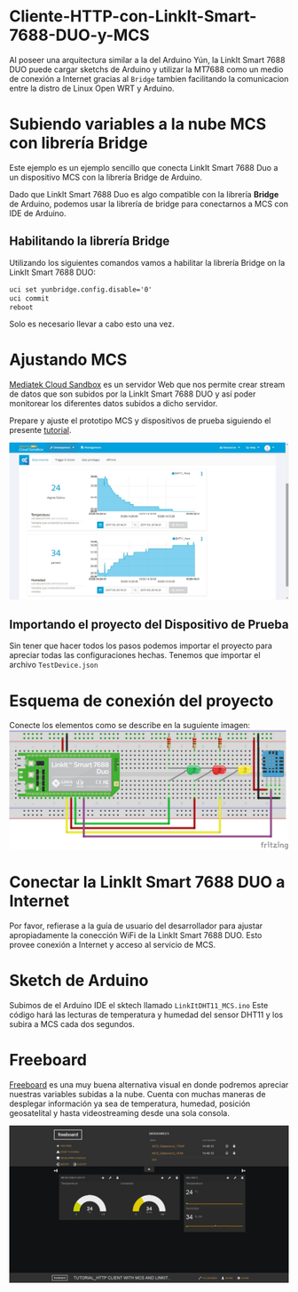 # Cliente-HTTP-con-LinkIt-Smart-7688-DUO-y-MCS

Al poseer una arquitectura similar a la del Arduino Yún, la LinkIt Smart 7688 DUO puede cargar sketchs de Arduino y utilizar la MT7688 como un medio de conexión a Internet gracias al `Bridge` tambien facilitando la comunicacion entre la distro de Linux Open WRT y Arduino.

# Subiendo variables a la nube MCS con librería Bridge

Este ejemplo es un ejemplo sencillo que conecta LinkIt Smart 7688 Duo a un dispositivo MCS con la librería Bridge de Arduino.

Dado que LinkIt Smart 7688 Duo es algo compatible con la librería **Bridge** de Arduino, podemos usar la librería de bridge para conectarnos a MCS con IDE de Arduino.

## Habilitando la librería Bridge

Utilizando los siguientes comandos vamos a habilitar la librería Bridge on la LinkIt Smart 7688 DUO:

```
uci set yunbridge.config.disable='0'
uci commit
reboot
```
Solo es necesario llevar a cabo esto una vez. 

# Ajustando MCS

[Mediatek Cloud Sandbox](https://mcs.mediatek.com/) es un servidor Web que nos permite crear stream de datos que son subidos por la LinkIt Smart 7688 DUO y así poder monitorear los diferentes datos subidos a dicho servidor. 

Prepare y ajuste el prototipo MCS y dispositivos de prueba siguiendo el presente [tutorial](https://mcs.mediatek.com/resources/latest/tutorial).

![Mediatek Cloud Sandbox](https://raw.githubusercontent.com/SETISAEDU/Cliente-HTTP-con-LinkIt-Smart-7688-DUO-y-MCS/master/Mediatek%20Cloud%20Sandbox.jpg)

## Importando el proyecto del Dispositivo de Prueba

Sin tener que hacer todos los pasos podemos importar el proyecto para apreciar todas las configuraciones hechas. Tenemos que importar el archivo `TestDevice.json`

# Esquema de conexión del proyecto

Conecte los elementos como se describe en la suguiente imagen:
![LinkIt Smart 7688 DUO y DHT11](https://raw.githubusercontent.com/SETISAEDU/Cliente-HTTP-con-LinkIt-Smart-7688-DUO-y-MCS/master/Diagrama_LinkIt_Parte%20III.png)

# Conectar la LinkIt Smart 7688 DUO a Internet

Por favor, refierase a la guía de usuario del desarrollador para ajustar apropiadamente la conección WiFi de la LinkIt Smart 7688 DUO. Esto provee conexión a Internet y acceso al servicio de MCS.

# Sketch de Arduino

Subimos de el Arduino IDE el sktech llamado `LinkItDHT11_MCS.ino` Este código hará las lecturas de temperatura y humedad del sensor DHT11 y los subira a MCS cada dos segundos.

# Freeboard
[Freeboard](https://freeboard.io/) es una muy buena alternativa visual en donde podremos apreciar nuestras variables subidas a la nube. Cuenta con muchas maneras de desplegar información ya sea de temperatura, humedad, posición geosatelital y hasta videostreaming desde una sola consola. 

![Proyecto en Freeboard](https://raw.githubusercontent.com/SETISAEDU/Cliente-HTTP-con-LinkIt-Smart-7688-DUO-y-MCS/master/Freeboard.jpg)
